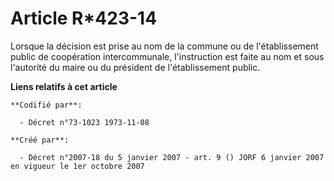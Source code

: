# Article R*423-14

Lorsque la décision est prise au nom de la commune ou de l'établissement public de coopération intercommunale, l'instruction
est faite au nom et sous l'autorité du maire ou du président de l'établissement public.

**Liens relatifs à cet article**

	**Codifié par**:

	  - Décret n°73-1023 1973-11-08

	**Créé par**:

	  - Décret n°2007-18 du 5 janvier 2007 - art. 9 () JORF 6 janvier 2007 en vigueur le 1er octobre 2007
